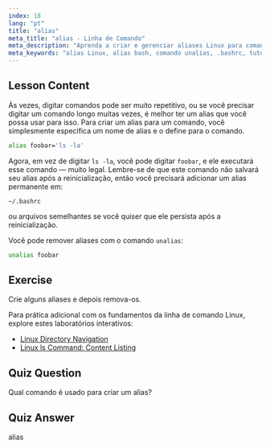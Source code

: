 ```yaml
---
index: 18
lang: "pt"
title: "alias"
meta_title: "alias - Linha de Comando"
meta_description: "Aprenda a criar e gerenciar aliases Linux para comandos comuns. Descubra a configuração de alias temporário e permanente em .bashrc. Melhore sua eficiência na linha de comando!"
meta_keywords: "alias Linux, alias bash, comando unalias, .bashrc, tutorial Linux, linha de comando, Linux para iniciantes, guia Linux"
---
```


## Lesson Content

Às vezes, digitar comandos pode ser muito repetitivo, ou se você precisar digitar um comando longo muitas vezes, é melhor ter um alias que você possa usar para isso. Para criar um alias para um comando, você simplesmente especifica um nome de alias e o define para o comando.

```bash
alias foobar='ls -la'
```

Agora, em vez de digitar `ls -la`, você pode digitar `foobar`, e ele executará esse comando — muito legal. Lembre-se de que este comando não salvará seu alias após a reinicialização, então você precisará adicionar um alias permanente em:

```plaintext
~/.bashrc
```

ou arquivos semelhantes se você quiser que ele persista após a reinicialização.

Você pode remover aliases com o comando `unalias`:

```bash
unalias foobar
```

## Exercise

Crie alguns aliases e depois remova-os.

Para prática adicional com os fundamentos da linha de comando Linux, explore estes laboratórios interativos:

- [Linux Directory Navigation](https://labex.io/pt/labs/linux-directory-navigation-387844)
- [Linux ls Command: Content Listing](https://labex.io/pt/labs/linux-linux-ls-command-content-listing-219205)

## Quiz Question

Qual comando é usado para criar um alias?

## Quiz Answer

alias
